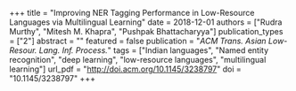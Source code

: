 +++
title = "Improving NER Tagging Performance in Low-Resource Languages via Multilingual Learning"
date = 2018-12-01
authors = ["Rudra Murthy", "Mitesh M. Khapra", "Pushpak Bhattacharyya"]
publication_types = ["2"]
abstract = ""
featured = false
publication = "*ACM Trans. Asian Low-Resour. Lang. Inf. Process.*"
tags = ["Indian languages", "Named entity recognition", "deep learning", "low-resource languages", "multilingual learning"]
url_pdf = "http://doi.acm.org/10.1145/3238797"
doi = "10.1145/3238797"
+++


